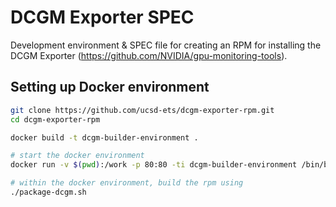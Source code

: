 # DCGM Exporter SPEC

Development environment & SPEC file for creating an RPM for installing the DCGM Exporter (https://github.com/NVIDIA/gpu-monitoring-tools).

## Setting up Docker environment

```bash
git clone https://github.com/ucsd-ets/dcgm-exporter-rpm.git
cd dcgm-exporter-rpm

docker build -t dcgm-builder-environment .

# start the docker environment
docker run -v $(pwd):/work -p 80:80 -ti dcgm-builder-environment /bin/bash

# within the docker environment, build the rpm using
./package-dcgm.sh
```
